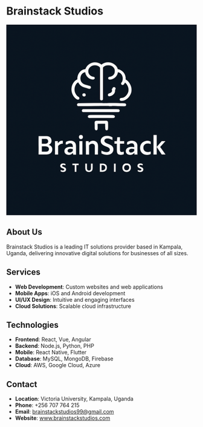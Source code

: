 # Brainstack Studios

![Brainstack Studios Logo](assets/images/PM.png)

## About Us
Brainstack Studios is a leading IT solutions provider based in Kampala, Uganda, delivering innovative digital solutions for businesses of all sizes.

## Services
- **Web Development**: Custom websites and web applications
- **Mobile Apps**: iOS and Android development
- **UI/UX Design**: Intuitive and engaging interfaces
- **Cloud Solutions**: Scalable cloud infrastructure

## Technologies
- **Frontend**: React, Vue, Angular
- **Backend**: Node.js, Python, PHP
- **Mobile**: React Native, Flutter
- **Database**: MySQL, MongoDB, Firebase
- **Cloud**: AWS, Google Cloud, Azure

## Contact
- **Location**: Victoria University, Kampala, Uganda
- **Phone**: +256 707 764 215
- **Email**: brainstackstudios99@gmail.com
- **Website**: www.brainstackstudios.com

